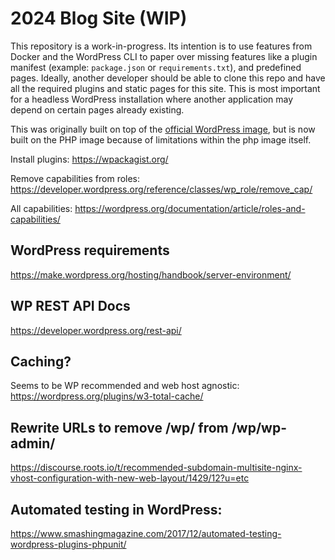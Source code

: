 # 2024 Blog Site (WIP)

This repository is a work-in-progress. Its intention is to use features from Docker and the WordPress CLI to paper over missing features like a plugin manifest (example: `package.json` or `requirements.txt`), and predefined pages. Ideally, another developer should be able to clone this repo and have all the required plugins and static pages for this site. This is most important for a headless WordPress installation where another application may depend on certain pages already existing.

This was originally built on top of the [official WordPress image](https://github.com/docker-library/wordpress), but is now built on the PHP image because of limitations within the php image itself.

Install plugins:
https://wpackagist.org/

Remove capabilities from roles:
https://developer.wordpress.org/reference/classes/wp_role/remove_cap/

All capabilities:
https://wordpress.org/documentation/article/roles-and-capabilities/

## WordPress requirements

https://make.wordpress.org/hosting/handbook/server-environment/

## WP REST API Docs

https://developer.wordpress.org/rest-api/

## Caching?

Seems to be WP recommended and web host agnostic:
https://wordpress.org/plugins/w3-total-cache/

## Rewrite URLs to remove /wp/ from /wp/wp-admin/

https://discourse.roots.io/t/recommended-subdomain-multisite-nginx-vhost-configuration-with-new-web-layout/1429/12?u=etc

## Automated testing in WordPress:

https://www.smashingmagazine.com/2017/12/automated-testing-wordpress-plugins-phpunit/
